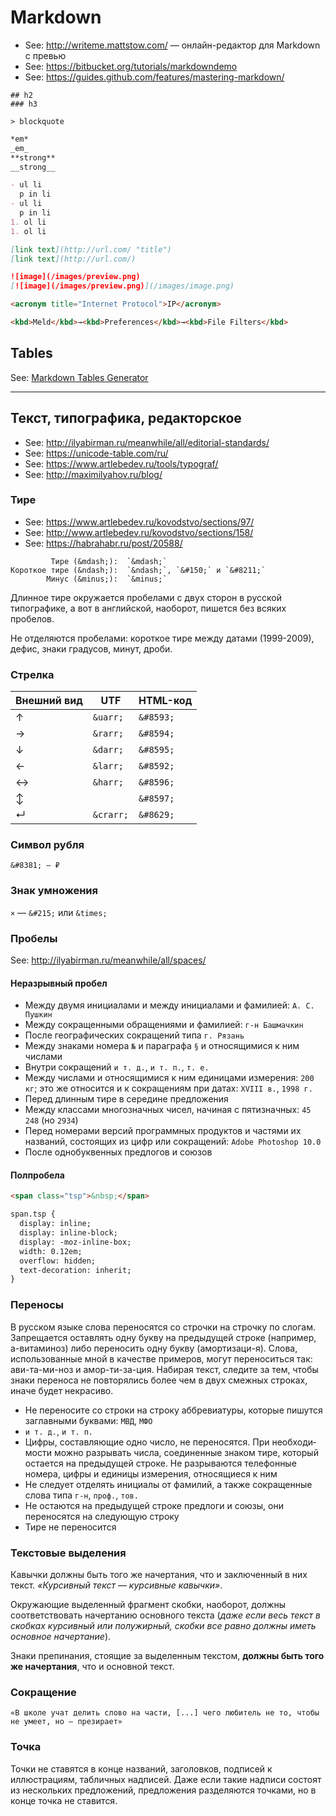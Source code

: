 # Markdown

- See: http://writeme.mattstow.com/ — онлайн-редактор для Markdown с превью
- See: https://bitbucket.org/tutorials/markdowndemo
- See: https://guides.github.com/features/mastering-markdown/

```
## h2
### h3
```

```
> blockquote
```

```markdown
*em*
_em_
**strong**
__strong__
```

```markdown
- ul li
  p in li
- ul li
  p in li
1. ol li
1. ol li
```

```markdown
[link text](http://url.com/ "title")
[link text](http://url.com/)
```

```markdown
![image](/images/preview.png)
[![image](/images/preview.png)](/images/image.png)
```

```markdown
<acronym title="Internet Protocol">IP</acronym>
```

```markdown
<kbd>Meld</kbd>→<kbd>Preferences</kbd>→<kbd>File Filters</kbd>
```

## Tables
See: [Markdown Tables Generator](http://www.tablesgenerator.com/markdown_tables)

----

## Текст, типографика, редакторское
- See: http://ilyabirman.ru/meanwhile/all/editorial-standards/
- See: https://unicode-table.com/ru/
- See: https://www.artlebedev.ru/tools/typograf/
- See: http://maximilyahov.ru/blog/

### Тире
- See: https://www.artlebedev.ru/kovodstvo/sections/97/
- See: http://www.artlebedev.ru/kovodstvo/sections/158/
- See: https://habrahabr.ru/post/20588/

```
         Тире (&mdash;):  `&mdash;`
Короткое тире (&ndash;):  `&ndash;`, `&#150;` и `&#8211;`
        Минус (&minus;):  `&minus;`
```

Длинное тире окружается пробелами с двух сторон в русской типографике, а вот в английской, наоборот, пишется без всяких пробелов.

Не отделяются пробелами: короткое тире между датами (1999-2009), дефис, зна­ки градусов, минут, дроби.

### Стрелка

| Внешний вид | UTF        | HTML-код    |
|-------------|------------|-------------|
| ↑           | `&uarr;`   | `&#8593;`   |
| →           | `&rarr;`   | `&#8594;`   |
| ↓           | `&darr;`   | `&#8595;`   |
| ←           | `&larr;`   | `&#8592;`   |
| ↔           | `&harr;`   | `&#8596;`   |
| ↕           |            | `&#8597;`   |
| ↵           | `&crarr;`  | `&#8629;`   |

### Символ рубля

```
&#8381; — ₽
```

### Знак умножения

`×` — `&#215;` или `&times;`

### Пробелы
See: http://ilyabirman.ru/meanwhile/all/spaces/

#### Неразрывный пробел
- Между двумя инициалами и между инициалами и фамилией: `А. С. Пушкин`
- Между сокращенными обращениями и фамилией: `г-н Башмачкин`
- После географических сокращений типа `г. Рязань`
- Между знаками номера `№` и параграфа `§` и относящимися к ним числами
- Внутри сокращений `и т. д.`, `и т. п.`, `т. е.`
- Между числами и относящимися к ним единицами измерения: `200 кг`; это же относится и к сокращениям при датах: `XVIII в.`, `1998 г.`
- Перед длинным тире в середине предложения
- Между классами многозначных чисел, начиная с пятизначных: `45 248` (но `2934`)
- Перед номерами версий программных продуктов и частями их названий, состо­ящих из цифр или сокращений: `Adobe Photoshop 10.0`
- После однобуквенных предлогов и союзов

#### Полпробела

```html
<span class="tsp">&nbsp;</span>

span.tsp {
  display: inline;
  display: inline-block;
  display: -moz-inline-box;
  width: 0.12em;
  overflow: hidden;
  text-decoration: inherit;
}
```

### Переносы
В русском языке слова переносятся со строчки на строчку по слогам.
Запрещается оставлять одну букву на предыдущей строке (например, а-витаминоз) либо перено­сить одну букву (амортизаци-я).
Слова, использованные мной в качестве примеров, могут переноситься так: ави-та-ми-ноз и амор-ти-за-ция.
Набирая текст, следите за тем, чтобы знаки переноса не повторялись более чем в двух смежных строках, иначе будет некрасиво.

- Не переносите со строки на строку аббревиатуры, которые пишутся заглавны­ми буквами: `МВД`, `МФО`
- `и т. д.`, `и т. п.`
- Цифры, составляющие одно число, не переносятся. При необходи­мости можно разрывать числа, соединенные знаком тире, который остается на предыдущей строке. Не разрываются телефонные номера, цифры и едини­цы измерения, относящиеся к ним
- Не следует отделять инициалы от фамилий, а также сокращенные слова типа `г-н`, `проф.`, `тов.`
- Не остаются на предыдущей строке предлоги и союзы, они переносят­ся на следующую строку
- Тире не переносится

### Текстовые выделения
Кавыч­ки должны быть того же начертания, что и заключенный в них текст. *«Курсивный текст — курсивные кавычки»*.

Окружающие выделенный фрагмент скобки, наобо­рот, должны соответствовать начертанию основного текста (*даже если весь текст в скобках курсивный или полужирный, скобки все равно должны иметь основное начертание*).

Знаки препинания, стоящие за выделенным текстом, **должны быть того же начертания**, что и основной текст.

### Сокращение

```
«В школе учат делить слово на части, [...] чего любитель не то, чтобы не умеет, но — презирает»
```

### Точка
Точки не ставятся в конце названий, заголовков, подписей к иллюстрациям, табличных надписей.
Даже если такие надписи состоят из нескольких предложений, предложения разделяются точками, но в конце точка не ставится.
